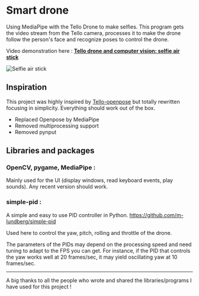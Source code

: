 # Smart drone
Using MediaPipe with the Tello Drone to make selfies. This program gets the video stream from the Tello camera, processes it to make the drone follow the person's face and recognize poses to control the drone.  

Video demonstration here : __[Tello drone and computer vision: selfie air stick](https://youtu.be/RHRQoaqQIgo)__

<img src="media/capture.png" alt="Selfie air stick"  title="Selfie air stick" />

## Inspiration
This project was highly inspired by [Tello-openpose](https://github.com/geaxgx/tello-openpose) but totally rewritten focusing in simplicity. Everything should work out of the box.
- Replaced Openpose by MediaPipe
- Removed multiprocessing support
- Removed pynput

## Libraries and packages

### OpenCV, pygame, MediaPipe : 
Mainly used for the UI (display windows, read keyboard events, play sounds). Any recent version should work.

### simple-pid :
A simple and easy to use PID controller in Python.
https://github.com/m-lundberg/simple-pid

Used here to control the yaw, pitch, rolling and throttle of the drone. 

The parameters of the PIDs may depend on the processing speed and need tuning to adapt to the FPS you can get. For instance, if the PID that controls the yaw works well at 20 frames/sec, it may yield oscillating yaw at 10 frames/sec.  


-----
A big thanks to all the people who wrote and shared the libraries/programs I have used for this project !
